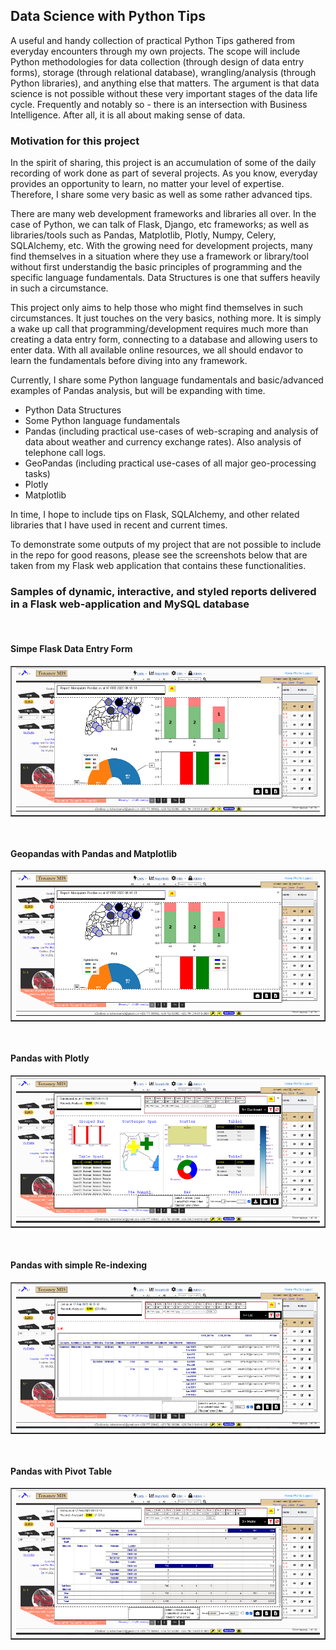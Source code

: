 ## Data Science with Python Tips
A useful and handy collection of practical Python Tips gathered from everyday encounters through my own projects. The scope will include Python methodologies for data collection (through design of data entry forms), storage (through relational database), wrangling/analysis (through Python libraries), and anything else that matters. The argument is that data science is not possible without these very important stages of the data life cycle. Frequently and notably so - there is an intersection with Business Intelligence. After all, it is all about making sense of data.

### Motivation for this project
In the spirit of sharing, this project is an accumulation of some of the daily recording of work done as part of several projects. As you know, everyday provides an opportunity to learn, no matter your level of expertise. Therefore, I share some very basic as well as some rather advanced tips.

There are many web development frameworks and libraries all over. In the case of Python, we can talk of Flask, Django, etc frameworks; as well as libraries/tools such as Pandas, Matplotlib, Plotly, Numpy, Celery, SQLAlchemy, etc. With the growing need for development projects, many find themselves in a situation where they use a framework or library/tool without first understandig the basic principles of programming and the specific language fundamentals. Data Structures is one that suffers heavily in such a circumstance.

This project only aims to help those who might find themselves in such circumstances. It just touches on the very basics, nothing more. It is simply a wake up call that programming/development requires much more than creating a data entry form, connecting to a database and allowing users to enter data. With all available online resources, we all should endavor to learn the fundamentals before diving into any framework.

Currently, I share some Python language fundamentals and basic/advanced examples of Pandas analysis, but will be expanding with time. 

- Python Data Structures
- Some Python language fundamentals
- Pandas (including practical use-cases of web-scraping and analysis of data about weather and currency exchange rates). Also analysis of telephone call logs.
- GeoPandas (including practical use-cases of all major geo-processing tasks)
- Plotly
- Matplotlib

In time, I hope to include tips on Flask, SQLAlchemy, and other related libraries that I have used in recent and current times.

To demonstrate some outputs of my project that are not possible to include in the repo for good reasons, please see the screenshots below that are taken from my Flask web application that contains these functionalities.

### Samples of dynamic, interactive, and styled reports delivered in a Flask web-application and MySQL database

<br/>

#### Simpe Flask Data Entry Form
<table border="1"><tr><td>
  <img src="./images/etools8-charts.PNG" />
</td></tr></table>

<br/>

#### Geopandas with Pandas and Matplotlib
<table border="1"><tr><td>
  <img src="./images/etools8-charts.PNG" />
</td></tr></table>

<br/>

#### Pandas with Plotly 
<table border="1"><tr><td>
  <img src=".//images/etools4-dashboard.PNG" />
</td></tr></table>

<br/>

#### Pandas with simple Re-indexing
<table border="1"><tr><td>
  <img src="./images/etools7-list.PNG" />
</td></tr></table>

<br/>

#### Pandas with Pivot Table
<table border="1"><tr><td>
  <img src="./images/etools3-matri.PNG" />
</td></tr></table>



